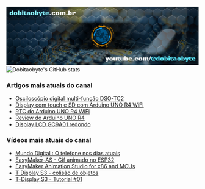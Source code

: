 ![Welcome to Do bit Ao Byte](./dobitaobyte-github.jpg)
![Dobitaobyte's GitHub stats](https://github-readme-stats.vercel.app/api?username=DjamesSuhanko&show_icons=true&theme=radical)

### Artigos mais atuais do canal
<!-- BLOG-POST-LIST:START -->
- [Osciloscópio digital multi-função DSO-TC2](https://www.manualdomaker.com/osciloscopio-digital-multi-funcao-dso-tc-2)
- [Display com touch e SD com Arduino UNO R4 WiFI](https://www.manualdomaker.com/display-com-touch-e-sd-com-arduino-uno-r4-wifi)
- [RTC do Arduino UNO R4 WiFi](https://www.manualdomaker.com/rtc-do-arduino-uno-r4-wi-fi)
- [Review do Arduino UNO R4](https://www.manualdomaker.com/review-do-arduino-uno-r4)
- [Display LCD GC9A01 redondo](https://www.manualdomaker.com/display-lcd-gc-9-a01-redondo)
<!-- BLOG-POST-LIST:END -->

### Vídeos mais atuais do canal
<!-- YOUTUBE-POST-LIST:START -->
- [Mundo Digital : O telefone nos dias atuais](https://www.youtube.com/watch?v=oSUOf1znQPs)
- [EasyMaker-AS - Gif animado no ESP32](https://www.youtube.com/watch?v=FxwwzkmMvfE)
- [EasyMaker Animation Studio for x86 and MCUs](https://www.youtube.com/watch?v=3nGWqujnzlQ)
- [T Display S3 - colisão de objetos](https://www.youtube.com/watch?v=VjoNu9SCD40)
- [T-Display S3 - Tutorial #01](https://www.youtube.com/watch?v=CCTERa9nWV0)
<!-- YOUTUBE-POST-LIST:END -->